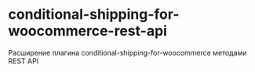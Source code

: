 # conditional-shipping-for-woocommerce-rest-api
Расширение плагина conditional-shipping-for-woocommerce методами REST API

